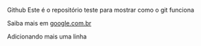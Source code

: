 Github
Este é o repositório teste para mostrar como o git funciona

Saiba mais em [google.com.br](https://google.com.br)


Adicionando mais uma linha